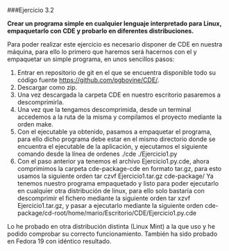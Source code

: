 ###Ejercicio 3.2

**Crear un programa simple en cualquier lenguaje interpretado para Linux, empaquetarlo con CDE y probarlo en diferentes distribuciones.**

Para poder realizar este ejercicio es necesario disponer de CDE en nuestra máquina, para ello lo primero que haremos será hacernos con el y empaquetar un simple programa, en unos sencillos pasos:

1. Entrar en repositorio de git en el que se encuentra disponible todo su código fuente https://github.com/pgbovine/CDE/.
2. Descargar como zip.
3. Una vez descargada la carpeta CDE en nuestro escritorio pasaremos a descomprimirla.
4. Una vez que la tengamos descomprimida, desde un terminal accedemos a la ruta de la misma y compilamos el proyecto mediante la orden make.
5. Con el ejecutable ya obtenido, pasamos a empaquetar el programa, para ello dicho programa debe estar en el mismo directorio donde se encuentra el ejecutable de la aplicación, y ejecutamos el siguiente comando desde la línea de ordenes ./cde ./Ejercicio1.py
6. Con el paso anterior ya tenemos el archivo Ejercicio1.py.cde, ahora comprimimos la carpeta cde-package-cde en formato tar.gz, para esto usamos la siguiente orden tar czvf Ejercicio1.tar.gz cde-package/
Ya tenemos nuestro programa empaquetado y listo para poder ejecutarlo en cualquier otra distribución de linux, para ello solo bastaría con descomprimir el fichero mediante la siguiente orden tar xzvf Ejercicio1.tar.gz, y pasar a ejecutarlo mediante la siguiente orden cde-package/cd-root/home/mario/Escritorio/CDE/Ejercicio1.py.cde

Lo he probado en otra distribución distinta (Linux Mint) a la que uso y he podido comprobar su correcto funcionamiento. También ha sido probado en Fedora 19 con idéntico resultado.

